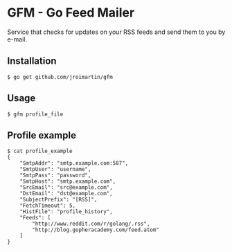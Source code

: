 GFM - Go Feed Mailer
====================

Service that checks for updates on your RSS feeds and send them to you by e-mail.

Installation
------------
	$ go get github.com/jroimartin/gfm

Usage
-----
	$ gfm profile_file

Profile example
---------------
	$ cat profile_example
	{
		"SmtpAddr": "smtp.example.com:587",
		"SmtpUser": "username",
		"SmtpPass": "password",
		"SmtpHost": "smtp.example.com",
		"SrcEmail": "src@example.com",
		"DstEmail": "dst@example.com",
		"SubjectPrefix": "[RSS]",
		"FetchTimeout": 5,
		"HistFile": "profile_history",
		"Feeds": [
			"http://www.reddit.com/r/golang/.rss",
			"http://blog.gopheracademy.com/feed.atom"
		]
	}
